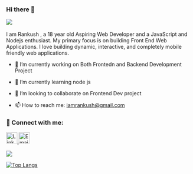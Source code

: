### Hi there 👋 

![](https://komarev.com/ghpvc/?username=rankdeveloper&color=blueviolet)
<br/><br/>I am Rankush , a 18 year old Aspiring Web Developer and a JavaScript and Nodejs  enthusiast. My primary focus is on building Front End Web Applications. I love building dynamic,  interactive, and completely mobile friendly web applications.<br/> 


- 🔭 I’m currently working on Both Frontedn and Backend Development Project
- 🌱 I’m currently learning node js
- 👯 I’m looking to collaborate on Frontend Dev project

- 📫 How to reach me: iamrankush@gmail.com

### 🤝 Connect with me:
<a href="https://www.linkedin.com/in/rankush-280430200/" target="_blank" rel="noopener noreferrer">
 <img src="https://cdn.jsdelivr.net/npm/simple-icons@v3/icons/linkedin.svg" alt="Linkedin" height="30" style="">
</a>
 <a href="mailto:iamrankush@gmail.com">
 <img src="https://cdn.jsdelivr.net/npm/simple-icons@v3/icons/gmail.svg" alt="Email me" height="30" style="">
</a><br/><br/>




<img height="" width="" src="https://github-readme-stats.vercel.app/api?username=rankdeveloper&show_icons=true&hide_border=true&&count_private=true&include_all_commits=true" />

[![Top Langs](https://github-readme-stats.vercel.app/api/top-langs/?username=rankdeveloper&langs_count=6)](https://github.com/rankdeveloper/github-readme-stats)
 



